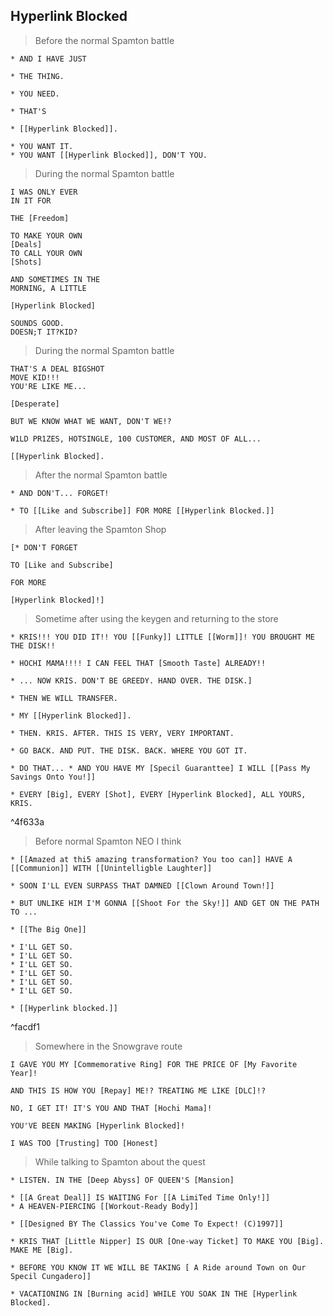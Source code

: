 
## Hyperlink Blocked

>   Before the normal  Spamton battle

```
* AND I HAVE JUST

* THE THING.

* YOU NEED.
 
* THAT'S

* [[Hyperlink Blocked]].

* YOU WANT IT.
* YOU WANT [[Hyperlink Blocked]], DON'T YOU.
```

> During the normal Spamton battle

```
I WAS ONLY EVER
IN IT FOR

THE [Freedom]

TO MAKE YOUR OWN
[Deals]
TO CALL YOUR OWN
[Shots]

AND SOMETIMES IN THE
MORNING, A LITTLE

[Hyperlink Blocked]

SOUNDS GOOD.
DOESN;T IT?KID?
```


> During the normal Spamton battle

```
THAT'S A DEAL BIGSHOT
MOVE KID!!!
YOU'RE LIKE ME...

[Desperate]

BUT WE KNOW WHAT WE WANT, DON'T WE!?

W1LD PR1ZES, HOTSINGLE, 100 CUSTOMER, AND MOST OF ALL...

[[Hyperlink Blocked].
```

> After the normal Spamton battle

```
* AND DON'T... FORGET!

* TO [[Like and Subscribe]] FOR MORE [[Hyperlink Blocked.]]
```

> After leaving the Spamton Shop

```
[* DON'T FORGET 

TO [Like and Subscribe] 

FOR MORE 

[Hyperlink Blocked]!]
```

> Sometime after using the keygen and returning to the store

```
* KRIS!!! YOU DID IT!! YOU [[Funky]] LITTLE [[Worm]]! YOU BROUGHT ME THE DISK!!

* HOCHI MAMA!!!! I CAN FEEL THAT [Smooth Taste] ALREADY!!

* ... NOW KRIS. DON'T BE GREEDY. HAND OVER. THE DISK.]

* THEN WE WILL TRANSFER.

* MY [[Hyperlink Blocked]].

* THEN. KRIS. AFTER. THIS IS VERY, VERY IMPORTANT.

* GO BACK. AND PUT. THE DISK. BACK. WHERE YOU GOT IT.

* DO THAT... * AND YOU HAVE MY [Specil Guaranttee] I WILL [[Pass My Savings Onto You!]]

* EVERY [Big], EVERY [Shot], EVERY [Hyperlink Blocked], ALL YOURS, KRIS.
```

^4f633a

> Before normal Spamton NEO I think

```
* [[Amazed at thi5 amazing transformation? You too can]] HAVE A [[Communion]] WITH [[Unintelligble Laughter]]

* SOON I'LL EVEN SURPASS THAT DAMNED [[Clown Around Town!]]

* BUT UNLIKE HIM I'M GONNA [[Shoot For the Sky!]] AND GET ON THE PATH TO ...

* [[The Big One]]

* I'LL GET SO. 
* I'LL GET SO.
* I'LL GET SO. 
* I'LL GET SO.
* I'LL GET SO. 
* I'LL GET SO.

* [[Hyperlink blocked.]]
```

^facdf1

> Somewhere in the Snowgrave route

```
I GAVE YOU MY [Commemorative Ring] FOR THE PRICE OF [My Favorite Year]!

AND THIS IS HOW YOU [Repay] ME!? TREATING ME LIKE [DLC]!?

NO, I GET IT! IT'S YOU AND THAT [Hochi Mama]!

YOU'VE BEEN MAKING [Hyperlink Blocked]!

I WAS TOO [Trusting] TOO [Honest]
```

> While talking to Spamton about the quest

```
* LISTEN. IN THE [Deep Abyss] OF QUEEN'S [Mansion]

* [[A Great Deal]] IS WAITING For [[A LimiTed Time Only!]] 
* A HEAVEN-PIERCING [[Workout-Ready Body]]

* [[Designed BY The Classics You've Come To Expect! (C)1997]]

* KRIS THAT [Little Nipper] IS OUR [One-way Ticket] TO MAKE YOU [Big]. MAKE ME [Big].

* BEFORE YOU KNOW IT WE WILL BE TAKING [ A Ride around Town on Our Specil Cungadero]]

* VACATIONING IN [Burning acid] WHILE YOU SOAK IN THE [Hyperlink Blocked].
```